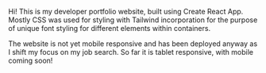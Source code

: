 Hi! This is my developer portfolio website, built using Create React App. Mostly CSS was used for styling with Tailwind incorporation for the purpose of unique font styling for different elements within containers.

The website is not yet mobile responsive and has been deployed anyway as I shift my focus on my job search. So far it is tablet responsive, with mobile coming soon! 
